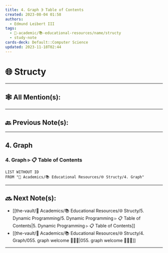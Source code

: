 ```yaml
---
title: 4. Graph ∋ Table of Contents
created: 2023-08-04 01:58
authors:
  - Edmund Leibert III
tags:
  - 🔴-academic/📚-educational-resources/name/structy
  - study-note
cards-deck: Default::Computer Science
updated: 2023-11-18T02:44
---
```


# 🌐 Structy

---

## 🕸️ All Mention(s): 

---

## 🔙 Previous Note(s):

---

## 4. Graph


### 4. Graph ▹ 📋 Table of Contents
```dataview
LIST WITHOUT ID
FROM "🔴 Academics/📚 Educational Resources/🌐 Structy/4. Graph"
```


---

## 🔜 Next Note(s):
- [[the-vault/🔴 Academics/📚 Educational Resources/🌐 Structy/5. Dynamic Programming/5. Dynamic Programming ▹ 📋 Table of Contents|5. Dynamic Programming ▹ 📋 Table of Contents]]
- [[the-vault/🔴 Academics/📚 Educational Resources/🌐 Structy/4. Graph/055. graph welcome 👨🏻‍🏫|055. graph welcome 👨🏻‍🏫]]

---



